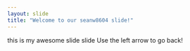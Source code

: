 ```yaml
---
layout: slide
title: "Welcome to our seanw8604 slide!"
---
```

this is my awesome slide slide
Use the left arrow to go back!
